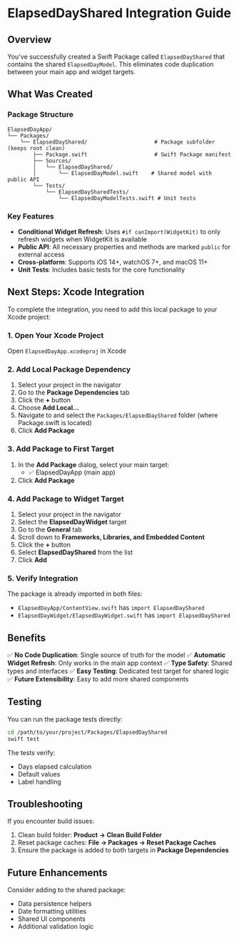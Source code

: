 # ElapsedDayShared Integration Guide

## Overview

You've successfully created a Swift Package called `ElapsedDayShared` that contains the shared `ElapsedDayModel`. This eliminates code duplication between your main app and widget targets.

## What Was Created

### Package Structure
```
ElapsedDayApp/
└── Packages/
    └── ElapsedDayShared/                     # Package subfolder (keeps root clean)
        ├── Package.swift                     # Swift Package manifest
        ├── Sources/
        │   └── ElapsedDayShared/
        │       └── ElapsedDayModel.swift    # Shared model with public API
        └── Tests/
            └── ElapsedDaySharedTests/
                └── ElapsedDayModelTests.swift # Unit tests
```

### Key Features
- **Conditional Widget Refresh**: Uses `#if canImport(WidgetKit)` to only refresh widgets when WidgetKit is available
- **Public API**: All necessary properties and methods are marked `public` for external access
- **Cross-platform**: Supports iOS 14+, watchOS 7+, and macOS 11+
- **Unit Tests**: Includes basic tests for the core functionality

## Next Steps: Xcode Integration

To complete the integration, you need to add this local package to your Xcode project:

### 1. Open Your Xcode Project
Open `ElapsedDayApp.xcodeproj` in Xcode

### 2. Add Local Package Dependency
1. Select your project in the navigator
2. Go to the **Package Dependencies** tab
3. Click the **+** button
4. Choose **Add Local...**
5. Navigate to and select the `Packages/ElapsedDayShared` folder (where Package.swift is located)
6. Click **Add Package**

### 3. Add Package to First Target
1. In the **Add Package** dialog, select your main target:
   - ✅ ElapsedDayApp (main app)
2. Click **Add Package**

### 4. Add Package to Widget Target
1. Select your project in the navigator
2. Select the **ElapsedDayWidget** target
3. Go to the **General** tab
4. Scroll down to **Frameworks, Libraries, and Embedded Content**
5. Click the **+** button
6. Select **ElapsedDayShared** from the list
7. Click **Add**

### 5. Verify Integration
The package is already imported in both files:
- `ElapsedDayApp/ContentView.swift` has `import ElapsedDayShared`
- `ElapsedDayWidget/ElapsedDayWidget.swift` has `import ElapsedDayShared`

## Benefits

✅ **No Code Duplication**: Single source of truth for the model
✅ **Automatic Widget Refresh**: Only works in the main app context
✅ **Type Safety**: Shared types and interfaces
✅ **Easy Testing**: Dedicated test target for shared logic
✅ **Future Extensibility**: Easy to add more shared components

## Testing

You can run the package tests directly:
```bash
cd /path/to/your/project/Packages/ElapsedDayShared
swift test
```

The tests verify:
- Days elapsed calculation
- Default values
- Label handling

## Troubleshooting

If you encounter build issues:
1. Clean build folder: **Product → Clean Build Folder**
2. Reset package caches: **File → Packages → Reset Package Caches**
3. Ensure the package is added to both targets in **Package Dependencies**

## Future Enhancements

Consider adding to the shared package:
- Data persistence helpers
- Date formatting utilities
- Shared UI components
- Additional validation logic 